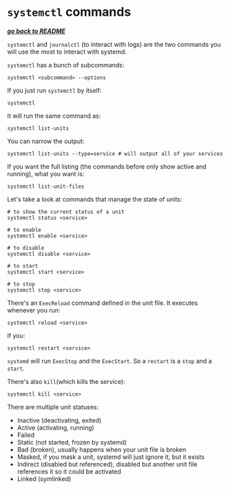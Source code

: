 # `systemctl` commands

[***go back to README***](./01-intro.md)

`systemctl` and `journalctl` (to interact with logs) are the two commands you
will use the most to interact with systemd.

`systemctl` has a bunch of subcommands:

    systemctl <subcommand> --options

If you just run `systemctl` by itself:

    systemctl

It will run the same command as:

    systemctl list-units

You can narrow the output:

    systemctl list-units --type=service # will output all of your services

If you want the full listing (the commands before only show active and
running), what you want is:

    systemctl list-unit-files

Let's take a look at commands that manage the state of units:

    # to show the current status of a unit 
    systemctl status <service>
    
    # to enable
    systemctl enable <service>

    # to disable 
    systemctl disable <service>

    # to start
    systemctl start <service>
    
    # to stop 
    systemctl stop <service>

There's an `ExecReload` command defined in the unit file. It executes whenever 
you run:

    systemctl reload <service>

If you:

    systemctl restart <service>

`systemd` will run `ExecStop` and the `ExecStart`. So a `restart` is a `stop`
and a `start`.

There's also `kill`(which kills the service):

    systemctl kill <service>

There are multiple unit statuses:

- Inactive (deactivating, exited)
- Active (activating, running)
- Failed
- Static (not started, frozen by systemd)
- Bad (broken), usually happens when your unit file is broken
- Masked, if you mask a unit, systemd will just ignore it, but it exists
- Indirect (disabled but referenced), disabled but another unit file references
  it so it could be activated
- Linked (symlinked)
